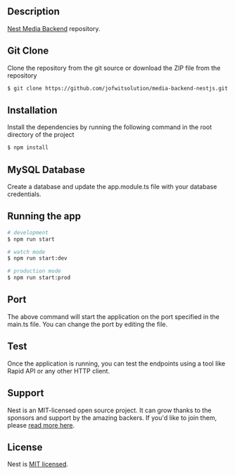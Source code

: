 
## Description

[Nest Media Backend](https://github.com/jofwitsolution/media-backend-nestjs) repository.

## Git Clone 
Clone the repository from the git source or download the ZIP file from the repository

```bash
$ git clone https://github.com/jofwitsolution/media-backend-nestjs.git
```

## Installation
Install the dependencies by running the following command in the root directory of the project

```bash
$ npm install
```

## MySQL Database
Create a database and update the app.module.ts file with your database credentials.

## Running the app

```bash
# development
$ npm run start

# watch mode
$ npm run start:dev

# production mode
$ npm run start:prod
```
## Port
The above command will start the application on the port specified in the main.ts file. You can change the port by editing the file.

## Test
Once the application is running, you can test the endpoints using a tool like Rapid API or any other HTTP client.

## Support

Nest is an MIT-licensed open source project. It can grow thanks to the sponsors and support by the amazing backers. If you'd like to join them, please [read more here](https://docs.nestjs.com/support).

## License

Nest is [MIT licensed](LICENSE).
